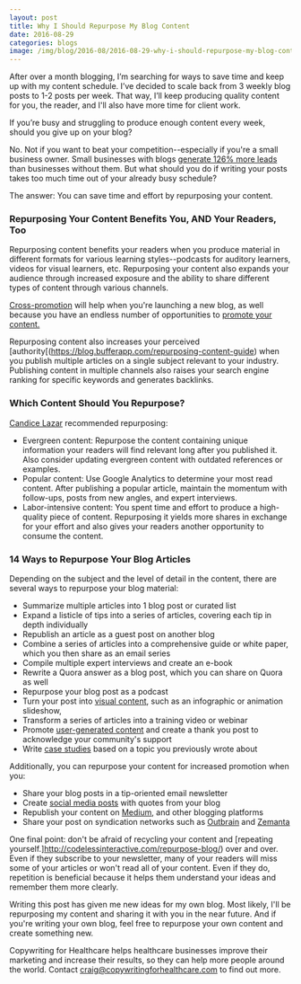 ```yaml
--- 
layout: post
title: Why I Should Repurpose My Blog Content
date: 2016-08-29
categories: blogs
image: /img/blog/2016-08/2016-08-29-why-i-should-repurpose-my-blog-content.png
---
```


After over a month blogging, I’m searching for ways to save time and keep up with my content schedule. I’ve decided to scale back from 3 weekly blog posts to 1-2 posts per week. That way, I’ll keep producing quality content for you, the reader, and I'll also have more time for client work. 

If you’re busy and struggling to produce enough content every week, should you give up on your blog? 

No. Not if you want to beat your competition--especially if you're a small business owner. Small businesses with blogs [generate 126% more leads](http://contentmarketinginstitute.com/2013/10/create-great-content-get-more-repurposing/) than businesses without them. But what should you do if writing your posts takes too much time out of your already busy schedule?

The answer: You can save time and effort by repurposing your content. 

### Repurposing Your Content Benefits You, AND Your Readers, Too

Repurposing content benefits your readers when you produce material in different formats for various learning styles--podcasts for auditory learners, videos for visual learners, etc. Repurposing your content also expands your audience through increased exposure and the ability to share different types of content through various channels. 

[Cross-promotion](https://searchenginewatch.com/sew/how-to/2265878/repurposing-content-top-benefits-techniques-tools) will help when you're launching a new blog, as well because you have an endless number of opportunities to [promote your content.](http://www.wordstream.com/blog/ws/2015/02/03/repurposing-content)

Repurposing content also increases your perceived [authority[(https://blog.bufferapp.com/repurposing-content-guide) when you publish multiple articles on a single subject relevant to your industry. Publishing content in multiple channels also raises your search engine ranking for specific keywords and generates backlinks. 

### Which Content Should You Repurpose?

[Candice Lazar](http://www.awaionline.com/2016/06/effective-content-writing-tips/) recommended repurposing:

* Evergreen content: Repurpose the content containing unique information your readers will find relevant long after you published it. Also consider updating evergreen content with outdated references or examples.
* Popular content: Use Google Analytics to determine your most read content. After publishing a popular article, maintain the momentum with follow-ups, posts from new angles, and expert interviews.
* Labor-intensive content: You spent time and effort to produce a high-quality piece of content. Repurposing it yields more shares in exchange for your effort and also gives your readers another opportunity to consume the content.

### 14 Ways to Repurpose Your Blog Articles

Depending on the subject and the level of detail in the content, there are several ways to repurpose your blog material:

* Summarize multiple articles into 1 blog post or curated list
* Expand a listicle of tips into a series of articles, covering each tip in depth individually
* Republish an article as a guest post on another blog
* Combine a series of articles into a comprehensive guide or white paper, which you then share as an email series
* Compile multiple expert interviews and create an e-book
* Rewrite a Quora answer as a blog post, which you can share on Quora as well
* Repurpose your blog post as a podcast
* Turn your post into [visual content](https://www.quicksprout.com/the-complete-guide-to-building-your-blog-audience-chapter-10/), such as an infographic or animation slideshow,
* Transform a series of articles into a training video or webinar
* Promote [user-generated content](http://www.convinceandconvert.com/content-marketing/how-to-repurpose-content/) and create a thank you post to acknowledge your community's support
* Write [case studies](http://optinmonster.com/40-ways-to-repurpose-blog-content/) based on a topic you previously wrote about

Additionally, you can repurpose your content for increased promotion when you:

* Share your blog posts in a tip-oriented email newsletter
* Create [social media posts](http://www.smartpassiveincome.com/how-to-repurpose-your-content/) with quotes from your blog
* Republish your content on [Medium,](https://medium.com/) and other blogging platforms
* Share your post on syndication networks such as [Outbrain](http://www.outbrain.com/) and [Zemanta](http://www.zemanta.com/) 

One final point: don't be afraid of recycling your content and [repeating yourself.]http://codelessinteractive.com/repurpose-blog/) over and over. Even if they subscribe to your newsletter, many of your readers will miss some of your articles or won't read all of your content. Even if they do, repetition is beneficial because it helps them understand your ideas and remember them more clearly. 

Writing this post has given me new ideas for my own blog. Most likely, I'll be repurposing my content and sharing it with you in the near future. And if you're writing your own blog, feel free to repurpose your own content and create something new. 

Copywriting for Healthcare helps healthcare businesses improve their marketing and increase their results, so they can help more people around the world. Contact craig@copywritingforhealthcare.com to find out more.